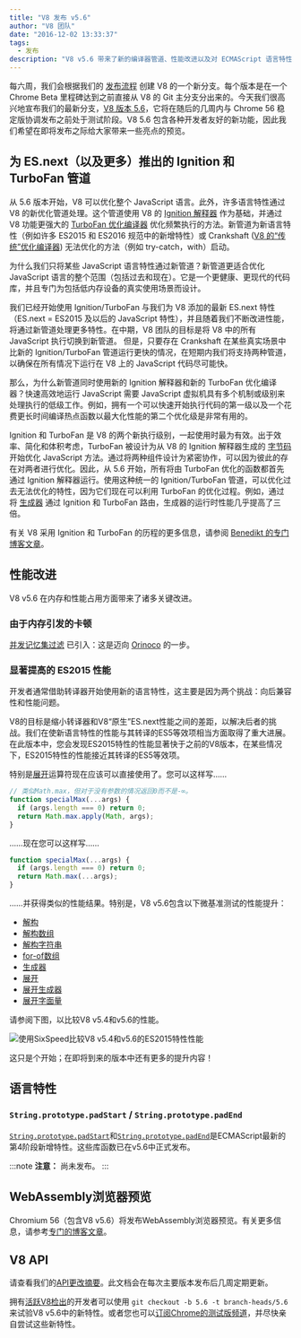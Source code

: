 ```yaml
---
title: "V8 发布 v5.6"
author: "V8 团队"
date: "2016-12-02 13:33:37"
tags: 
  - 发布
description: "V8 v5.6 带来了新的编译器管道、性能改进以及对 ECMAScript 语言特性的更广泛支持。"
---
```

每六周，我们会根据我们的 [发布流程](/docs/release-process) 创建 V8 的一个新分支。每个版本是在一个 Chrome Beta 里程碑达到之前直接从 V8 的 Git 主分支分出来的。今天我们很高兴地宣布我们的最新分支，[V8 版本 5.6](https://chromium.googlesource.com/v8/v8.git/+log/branch-heads/5.6)，它将在随后的几周内与 Chrome 56 稳定版协调发布之前处于测试阶段。V8 5.6 包含各种开发者友好的新功能，因此我们希望在即将发布之际给大家带来一些亮点的预览。

<!--truncate-->
## 为 ES.next（以及更多）推出的 Ignition 和 TurboFan 管道

从 5.6 版本开始，V8 可以优化整个 JavaScript 语言。此外，许多语言特性通过 V8 的新优化管道处理。这个管道使用 V8 的 [Ignition 解释器](/blog/ignition-interpreter) 作为基础，并通过 V8 功能更强大的 [TurboFan 优化编译器](/docs/turbofan) 优化频繁执行的方法。新管道为新语言特性（例如许多 ES2015 和 ES2016 规范中的新增特性）或 Crankshaft ([V8 的“传统”优化编译器](https://blog.chromium.org/2010/12/new-crankshaft-for-v8.html)) 无法优化的方法（例如 try-catch，with）启动。

为什么我们只将某些 JavaScript 语言特性通过新管道？新管道更适合优化 JavaScript 语言的整个范围（包括过去和现在）。它是一个更健康、更现代的代码库，并且专门为包括低内存设备的真实使用场景而设计。

我们已经开始使用 Ignition/TurboFan 与我们为 V8 添加的最新 ES.next 特性（ES.next = ES2015 及以后的 JavaScript 特性），并且随着我们不断改进性能，将通过新管道处理更多特性。在中期，V8 团队的目标是将 V8 中的所有 JavaScript 执行切换到新管道。 但是，只要存在 Crankshaft 在某些真实场景中比新的 Ignition/TurboFan 管道运行更快的情况，在短期内我们将支持两种管道，以确保在所有情况下运行在 V8 上的 JavaScript 代码尽可能快。

那么，为什么新管道同时使用新的 Ignition 解释器和新的 TurboFan 优化编译器？快速高效地运行 JavaScript 需要 JavaScript 虚拟机具有多个机制或级别来处理执行的低级工作。例如，拥有一个可以快速开始执行代码的第一级以及一个花费更长时间编译热点函数以最大化性能的第二个优化级是非常有用的。

Ignition 和 TurboFan 是 V8 的两个新执行级别，一起使用时最为有效。出于效率、简化和体积考虑，TurboFan 被设计为从 V8 的 Ignition 解释器生成的 [字节码](https://en.wikipedia.org/wiki/Bytecode) 开始优化 JavaScript 方法。通过将两种组件设计为紧密协作，可以因为彼此的存在对两者进行优化。因此，从 5.6 开始，所有将由 TurboFan 优化的函数都首先通过 Ignition 解释器运行。使用这种统一的 Ignition/TurboFan 管道，可以优化过去无法优化的特性，因为它们现在可以利用 TurboFan 的优化过程。例如，通过将 [生成器](https://developer.mozilla.org/en-US/docs/Web/JavaScript/Reference/Statements/function*) 通过 Ignition 和 TurboFan 路由，生成器的运行时性能几乎提高了三倍。

有关 V8 采用 Ignition 和 TurboFan 的历程的更多信息，请参阅 [Benedikt 的专门博客文章](https://benediktmeurer.de/2016/11/25/v8-behind-the-scenes-november-edition/)。

## 性能改进

V8 v5.6 在内存和性能占用方面带来了诸多关键改进。

### 由于内存引发的卡顿

[并发记忆集过滤](https://bugs.chromium.org/p/chromium/issues/detail?id=648568) 已引入：这是迈向 [Orinoco](/blog/orinoco) 的一步。

### 显著提高的 ES2015 性能

开发者通常借助转译器开始使用新的语言特性，这主要是因为两个挑战：向后兼容性和性能问题。

V8的目标是缩小转译器和V8“原生”ES.next性能之间的差距，以解决后者的挑战。我们在使新语言特性的性能与其转译的ES5等效项相当方面取得了重大进展。在此版本中，您会发现ES2015特性的性能显著快于之前的V8版本，在某些情况下，ES2015特性的性能接近其转译的ES5等效项。

特别是[展开](https://developer.mozilla.org/en/docs/Web/JavaScript/Reference/Operators/Spread_operator)运算符现在应该可以直接使用了。您可以这样写……

```js
// 类似Math.max，但对于没有参数的情况返回0而不是-∞。
function specialMax(...args) {
  if (args.length === 0) return 0;
  return Math.max.apply(Math, args);
}
```

……现在您可以这样写……

```js
function specialMax(...args) {
  if (args.length === 0) return 0;
  return Math.max(...args);
}
```

……并获得类似的性能结果。特别是，V8 v5.6包含以下微基准测试的性能提升：

- [解构](https://github.com/fhinkel/six-speed/tree/master/tests/destructuring)
- [解构数组](https://github.com/fhinkel/six-speed/tree/master/tests/destructuring-array)
- [解构字符串](https://github.com/fhinkel/six-speed/tree/master/tests/destructuring-string)
- [for-of数组](https://github.com/fhinkel/six-speed/tree/master/tests/for-of-array)
- [生成器](https://github.com/fhinkel/six-speed/tree/master/tests/generator)
- [展开](https://github.com/fhinkel/six-speed/tree/master/tests/spread)
- [展开生成器](https://github.com/fhinkel/six-speed/tree/master/tests/spread-generator)
- [展开字面量](https://github.com/fhinkel/six-speed/tree/master/tests/spread-literal)

请参阅下图，以比较V8 v5.4和v5.6的性能。

![使用[SixSpeed](https://fhinkel.github.io/six-speed/)比较V8 v5.4和v5.6的ES2015特性性能](/_img/v8-release-56/perf.png)

这只是个开始；在即将到来的版本中还有更多的提升内容！

## 语言特性

### `String.prototype.padStart` / `String.prototype.padEnd`

[`String.prototype.padStart`](https://developer.mozilla.org/en-US/docs/Web/JavaScript/Reference/Global_Objects/String/padStart)和[`String.prototype.padEnd`](https://developer.mozilla.org/en-US/docs/Web/JavaScript/Reference/Global_Objects/String/padEnd)是ECMAScript最新的第4阶段新增特性。这些库函数已在v5.6中正式发布。

:::note
**注意：** 尚未发布。
:::

## WebAssembly浏览器预览

Chromium 56（包含V8 v5.6）将发布WebAssembly浏览器预览。有关更多信息，请参考[专门的博客文章](/blog/webassembly-browser-preview)。

## V8 API

请查看我们的[API更改摘要](https://docs.google.com/document/d/1g8JFi8T_oAE_7uAri7Njtig7fKaPDfotU6huOa1alds/edit)。此文档会在每次主要版本发布后几周定期更新。

拥有[活跃V8检出](https://v8.dev/docs/source-code#using-git)的开发者可以使用 `git checkout -b 5.6 -t branch-heads/5.6` 来试验V8 v5.6中的新特性。或者您也可以[订阅Chrome的测试版频道](https://www.google.com/chrome/browser/beta.html)，并尽快亲自尝试这些新特性。
